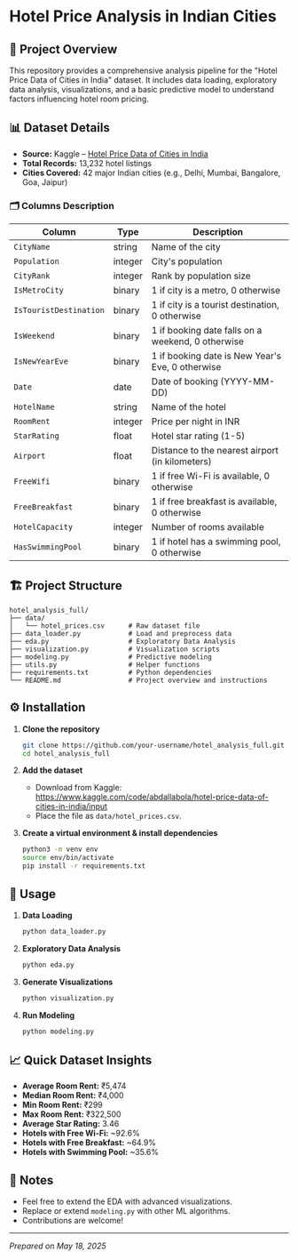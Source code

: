 # Hotel Price Analysis in Indian Cities

## 📖 Project Overview
This repository provides a comprehensive analysis pipeline for the "Hotel Price Data of Cities in India" dataset. It includes data loading, exploratory data analysis, visualizations, and a basic predictive model to understand factors influencing hotel room pricing.

## 📊 Dataset Details

- **Source:** Kaggle – [Hotel Price Data of Cities in India](https://www.kaggle.com/code/abdallabola/hotel-price-data-of-cities-in-india/input)
- **Total Records:** 13,232 hotel listings
- **Cities Covered:** 42 major Indian cities (e.g., Delhi, Mumbai, Bangalore, Goa, Jaipur)

### 🗂 Columns Description

| Column               | Type      | Description                                                       |
|----------------------|-----------|-------------------------------------------------------------------|
| `CityName`           | string    | Name of the city                                                  |
| `Population`         | integer   | City's population                                                |
| `CityRank`           | integer   | Rank by population size                                           |
| `IsMetroCity`        | binary    | 1 if city is a metro, 0 otherwise                                 |
| `IsTouristDestination` | binary  | 1 if city is a tourist destination, 0 otherwise                  |
| `IsWeekend`          | binary    | 1 if booking date falls on a weekend, 0 otherwise                |
| `IsNewYearEve`       | binary    | 1 if booking date is New Year's Eve, 0 otherwise                 |
| `Date`               | date      | Date of booking (YYYY-MM-DD)                                      |
| `HotelName`          | string    | Name of the hotel                                                 |
| `RoomRent`           | integer   | Price per night in INR                                            |
| `StarRating`         | float     | Hotel star rating (1-5)                                           |
| `Airport`            | float     | Distance to the nearest airport (in kilometers)                   |
| `FreeWifi`           | binary    | 1 if free Wi-Fi is available, 0 otherwise                        |
| `FreeBreakfast`      | binary    | 1 if free breakfast is available, 0 otherwise                    |
| `HotelCapacity`      | integer   | Number of rooms available                                         |
| `HasSwimmingPool`    | binary    | 1 if hotel has a swimming pool, 0 otherwise                      |

## 🏗️ Project Structure

```
hotel_analysis_full/
├── data/
│   └── hotel_prices.csv      # Raw dataset file
├── data_loader.py            # Load and preprocess data
├── eda.py                    # Exploratory Data Analysis
├── visualization.py          # Visualization scripts
├── modeling.py               # Predictive modeling
├── utils.py                  # Helper functions
├── requirements.txt          # Python dependencies
└── README.md                 # Project overview and instructions
```

## ⚙️ Installation

1. **Clone the repository**
   ```bash
   git clone https://github.com/your-username/hotel_analysis_full.git
   cd hotel_analysis_full
   ```

2. **Add the dataset**
   - Download from Kaggle: https://www.kaggle.com/code/abdallabola/hotel-price-data-of-cities-in-india/input
   - Place the file as `data/hotel_prices.csv`.

3. **Create a virtual environment & install dependencies**
   ```bash
   python3 -m venv env
   source env/bin/activate
   pip install -r requirements.txt
   ```

## 🚀 Usage

1. **Data Loading**
   ```bash
   python data_loader.py
   ```
2. **Exploratory Data Analysis**
   ```bash
   python eda.py
   ```
3. **Generate Visualizations**
   ```bash
   python visualization.py
   ```
4. **Run Modeling**
   ```bash
   python modeling.py
   ```

## 📈 Quick Dataset Insights

- **Average Room Rent:** ₹5,474
- **Median Room Rent:** ₹4,000
- **Min Room Rent:** ₹299
- **Max Room Rent:** ₹322,500
- **Average Star Rating:** 3.46
- **Hotels with Free Wi-Fi:** ~92.6%
- **Hotels with Free Breakfast:** ~64.9%
- **Hotels with Swimming Pool:** ~35.6%

## 📝 Notes

- Feel free to extend the EDA with advanced visualizations.
- Replace or extend `modeling.py` with other ML algorithms.
- Contributions are welcome!

---

*Prepared on May 18, 2025*